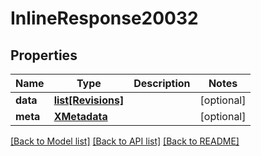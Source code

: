 # InlineResponse20032

## Properties
Name | Type | Description | Notes
------------ | ------------- | ------------- | -------------
**data** | [**list[Revisions]**](Revisions.md) |  | [optional] 
**meta** | [**XMetadata**](XMetadata.md) |  | [optional] 

[[Back to Model list]](../README.md#documentation-for-models) [[Back to API list]](../README.md#documentation-for-api-endpoints) [[Back to README]](../README.md)

